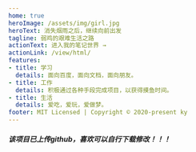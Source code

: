 ```yaml
---
home: true
heroImage: /assets/img/girl.jpg
heroText: 消失烟雨之后，继续向前出发
tagline: 弱鸡的艰难生活之路
actionText: 进入我的笔记世界 →
actionLink: /view/html/
features:
- title: 学习
  details: 面向百度，面向文档，面向朋友。
- title: 工作
  details: 积极通过各种手段完成项目，以获得摸鱼时间。
- title: 生活
  details: 爱吃，爱玩，爱做梦。
footer: MIT Licensed | Copyright © 2020-present ky
---
```

##### 该项目已上传github，喜欢可以自行下载修改！！！
